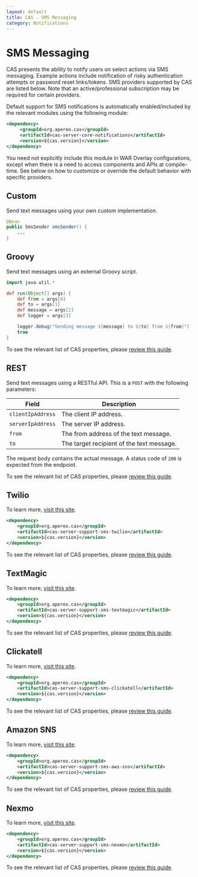 ```yaml
---
layout: default
title: CAS - SMS Messaging
category: Notifications
---
```


# SMS Messaging

CAS presents the ability to notify users on select actions via SMS messaging. Example actions include notification of risky authentication attempts or password reset links/tokens. SMS providers supported by CAS are listed below. Note that an active/professional subscription may be required for certain providers.

Default support for SMS notifications is automatically enabled/included by the relevant modules using the following module:

```xml
<dependency>
     <groupId>org.apereo.cas</groupId>
     <artifactId>cas-server-core-notifications</artifactId>
     <version>${cas.version}</version>
</dependency>
```

You need not explicitly include this module in WAR Overlay configurations, except when there is a need to access components and APIs at compile-time. See below on how to customize or override the default behavior with specific providers.

## Custom

Send text messages using your own custom implementation.

```java
@Bean
public SmsSender smsSender() {
    ...
}    
```

## Groovy

Send text messages using an external Groovy script.

```groovy
import java.util.*

def run(Object[] args) {
    def from = args[0]
    def to = args[1]
    def message = args[2]
    def logger = args[3]

    logger.debug("Sending message ${message} to ${to} from ${from}")
    true
}
```

To see the relevant list of CAS properties, please [review this guide](../configuration/Configuration-Properties.html#groovy).

## REST

  Send text messages using a RESTful API. This is a `POST` with the following parameters:

| Field             | Description                               |
| ----------------- | ----------------------------------------- |
| `clientIpAddress` | The client IP address.                    |
| `serverIpAddress` | The server IP address.                    |
| `from`            | The from address of the text message.     |
| `to`              | The target recipient of the text message. |

The request body contains the actual message. A status code of `200` is expected from the endpoint.

To see the relevant list of CAS properties, please [review this guide](../configuration/Configuration-Properties.html#rest-2).

## Twilio

To learn more, [visit this site](https://www.twilio.com/).

```xml
<dependency>
    <groupId>org.apereo.cas</groupId>
    <artifactId>cas-server-support-sms-twilio</artifactId>
    <version>${cas.version}</version>
</dependency>
```

To see the relevant list of CAS properties, please [review this guide](../configuration/Configuration-Properties.html#twilio).

## TextMagic

To learn more, [visit this site](https://www.textmagic.com/).

```xml
<dependency>
    <groupId>org.apereo.cas</groupId>
    <artifactId>cas-server-support-sms-textmagic</artifactId>
    <version>${cas.version}</version>
</dependency>
```

To see the relevant list of CAS properties, please [review this guide](../configuration/Configuration-Properties.html#textmagic).

## Clickatell

To learn more, [visit this site](http://www.clickatell.com/).

```xml
<dependency>
    <groupId>org.apereo.cas</groupId>
    <artifactId>cas-server-support-sms-clickatell</artifactId>
    <version>${cas.version}</version>
</dependency>
```

To see the relevant list of CAS properties, please [review this guide](../configuration/Configuration-Properties.html#clickatell).

## Amazon SNS

To learn more, [visit this site](https://docs.aws.amazon.com/sns).

```xml
<dependency>
    <groupId>org.apereo.cas</groupId>
    <artifactId>cas-server-support-sms-aws-sns</artifactId>
    <version>${cas.version}</version>
</dependency>
```

To see the relevant list of CAS properties, please [review this guide](../configuration/Configuration-Properties.html#amazon-sns).

## Nexmo

To learn more, [visit this site](https://dashboard.nexmo.com/).

```xml
<dependency>
    <groupId>org.apereo.cas</groupId>
    <artifactId>cas-server-support-sms-nexmo</artifactId>
    <version>${cas.version}</version>
</dependency>
```

To see the relevant list of CAS properties, please [review this guide](../configuration/Configuration-Properties.html#nexmo).
